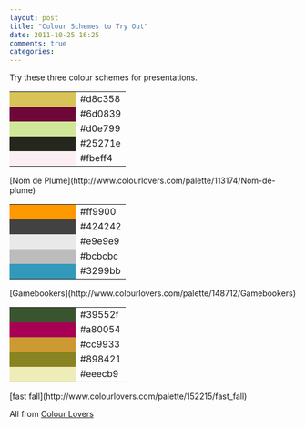 ```yaml
---
layout: post
title: "Colour Schemes to Try Out"
date: 2011-10-25 16:25
comments: true
categories: 
---
```

Try these three colour schemes for presentations.

<table>
  <tr>
    <td style="background:#d8c358;width:100px">&nbsp;</td>
    <td>#d8c358</td>
  </tr>
  <tr>
    <td style="background:#6d0839;width:100px">&nbsp;</td>
    <td>#6d0839</td>
  </tr>
  <tr>
    <td style="background:#d0e799;width:100px">&nbsp;</td>
    <td>#d0e799</td>
  </tr>
  <tr>
    <td style="background:#25271e;width:100px">&nbsp;</td>
    <td>#25271e</td>
  </tr>
  <tr>
    <td style="background:#fbeff4;width:100px">&nbsp;</td>
    <td>#fbeff4</td>
  </tr>
</table>
[Nom de Plume](http://www.colourlovers.com/palette/113174/Nom-de-plume)

<table>
  <tr>
    <td style="background:#ff9900;width:100px">&nbsp;</td>
    <td>#ff9900</td>
  </tr>
  <tr>
    <td style="background:#424242;width:100px">&nbsp;</td>
    <td>#424242</td>
  </tr>
  <tr>
    <td style="background:#e9e9e9;width:100px">&nbsp;</td>
    <td>#e9e9e9</td>
  </tr>
  <tr>
    <td style="background:#bcbcbc;width:100px">&nbsp;</td>
    <td>#bcbcbc</td>
  </tr>
  <tr>
    <td style="background:#3299bb;width:100px">&nbsp;</td>
    <td>#3299bb</td>
  </tr>
</table>
[Gamebookers](http://www.colourlovers.com/palette/148712/Gamebookers)

<table>
  <tr>
    <td style="background:#39552f;width:100px">&nbsp;</td>
    <td>#39552f</td>
  </tr>
  <tr>
    <td style="background:#a80054;width:100px">&nbsp;</td>
    <td>#a80054</td>
  </tr>
  <tr>
    <td style="background:#cc9933;width:100px">&nbsp;</td>
    <td>#cc9933</td>
  </tr>
  <tr>
    <td style="background:#898421;width:100px">&nbsp;</td>
    <td>#898421</td>
  </tr>
  <tr>
    <td style="background:#eeecb9;width:100px">&nbsp;</td>
    <td>#eeecb9</td>
  </tr>
</table>
[fast fall](http://www.colourlovers.com/palette/152215/fast_fall)

All from [Colour Lovers](http://www.colourlovers.com)
